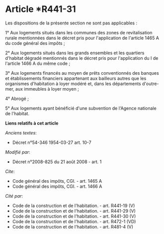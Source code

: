 # Article *R441-31

Les dispositions de la présente section ne sont pas applicables : 

1° Aux logements situés dans les communes des zones de revitalisation rurale mentionnées dans le décret pris pour
l'application de l'article 1465 A du code général des impôts ; 

2° Aux logements situés dans les grands ensembles et les quartiers d'habitat dégradé mentionnés dans le décret pris pour
l'application du I de l'article 1466 A du même code ; 

3° Aux logements financés au moyen de prêts conventionnés des banques et établissements financiers appartenant aux bailleurs
autres que les organismes d'habitation à loyer modéré et, dans les départements d'outre-mer, aux immeubles à loyer moyen ; 

4° Abrogé ; 

5° Aux logements ayant bénéficié d'une subvention de l'Agence nationale de l'habitat.

**Liens relatifs à cet article**

_Anciens textes_:

  - Décret n°54-346 1954-03-27 art. 10-7

_Modifié par_:

  - Décret n°2008-825 du 21 août 2008 - art. 1

_Cite_:

  - Code général des impôts, CGI. - art. 1465 A
  - Code général des impôts, CGI. - art. 1466 A

_Cité par_:

  - Code de la construction et de l'habitation. - art. R441-19 (V)
  - Code de la construction et de l'habitation. - art. R441-29 (V)
  - Code de la construction et de l'habitation. - art. R441-30 (V)
  - Code de la construction et de l'habitation. - art. R472-1 (VD)
  - Code de la construction et de l'habitation. - art. R481-4 (V)
